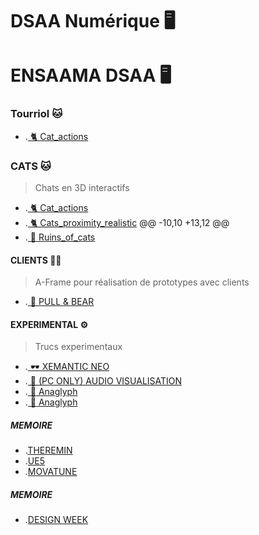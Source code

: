 # DSAA Numérique 🖥️
# ENSAAMA DSAA 🖥️

### Tourriol  🐱
* .[ 🐈 Cat_actions](https://zuomarage.github.io/chats/tourriol/index.html) 

### CATS  🐱
> Chats en 3D interactifs 
* .[ 🐈 Cat_actions](https://zuomarage.github.io/chats/cat_actions.html) 
* .[ 🐈 Cats_proximity_realistic](https://zuomarage.github.io/chats/cats_proximity_realistic.html)
@@ -10,10 +13,12 @@
* .[ 🏢 Ruins_of_cats](https://zuomarage.github.io/chats/city_of_cats.html)

#### CLIENTS 🤟🏻
> A-Frame pour réalisation de prototypes avec clients
* .[ 🧪 PULL & BEAR](https://zuomarage.github.io/chats/rigidojewellery.html) 


####  EXPERIMENTAL ⚙️
> Trucs experimentaux
* .[ 🕶️ XEMANTIC NEO](https://zuomarage.github.io/chats/xemantic.html) 
* .[ 🎹 (PC ONLY) AUDIO VISUALISATION](https://zuomarage.github.io/chats/audio.html)
* .[ 👾 Anaglyph](https://zuomarage.github.io/chats/Analgyph.html)
* .[ 👾 Anaglyph](https://zuomarage.github.io/chats/Anaglyph.html)


#####  MEMOIRE
* .[THEREMIN](https://zuomarage.github.io/chats/theremin.html) 
* .[UE5](https://zuomarage.github.io/chats/UE5.html)
* .[MOVATUNE](https://zuomarage.github.io/chats/movatunev1.ino) 

#####  MEMOIRE
* .[DESIGN WEEK](https://zuomarage.github.io/chats/Julie/VOXATUNE.html) 
